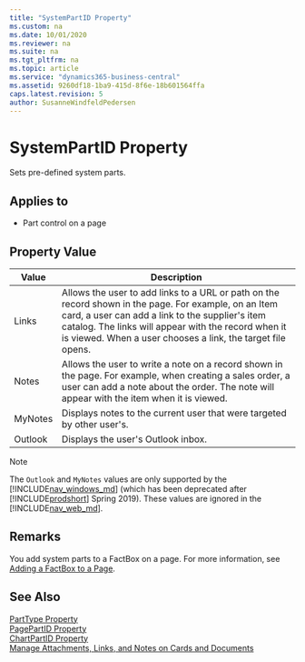 ```yaml
---
title: "SystemPartID Property"
ms.custom: na
ms.date: 10/01/2020
ms.reviewer: na
ms.suite: na
ms.tgt_pltfrm: na
ms.topic: article
ms.service: "dynamics365-business-central"
ms.assetid: 9260df18-1ba9-415d-8f6e-18b601564ffa
caps.latest.revision: 5
author: SusanneWindfeldPedersen
---
```


# SystemPartID Property
Sets pre-defined system parts.  
  
## Applies to  
  
-   Part control on a page  

## Property Value  

|  Value | Description |
|--------|-------------|
|  Links | Allows the user to add links to a URL or path on the record shown in the page. For example, on an Item card, a user can add a link to the supplier's item catalog. The links will appear with the record when it is viewed. When a user chooses a link, the target file opens.|
|  Notes | Allows the user to write a note on a record shown in the page. For example, when creating a sales order, a user can add a note about the order. The note will appear with the item when it is viewed.|
|  MyNotes | Displays notes to the current user that were targeted by other user's.|
|  Outlook | Displays the user's Outlook inbox.|

> [!NOTE] 
> The `Outlook` and `MyNotes` values are only supported by the [!INCLUDE[nav_windows_md](../includes/nav_windows_md.md)] (which has been deprecated after [!INCLUDE[prodshort](../includes/prodshort.md)] Spring 2019). These values are ignored in the [!INCLUDE[nav_web_md](../includes/nav_web_md.md)].

## Remarks

You add system parts to a FactBox on a page. For more information, see [Adding a FactBox to a Page](../devenv-adding-a-factbox-to-page.md).

## See Also

 [PartType Property](devenv-parttype-property.md)   
 [PagePartID Property](devenv-pagepartid-property.md)   
 [ChartPartID Property](devenv-chartpartid-property.md)  
 [Manage Attachments, Links, and Notes on Cards and Documents](/dynamics365/business-central/ui-how-add-link-to-record)